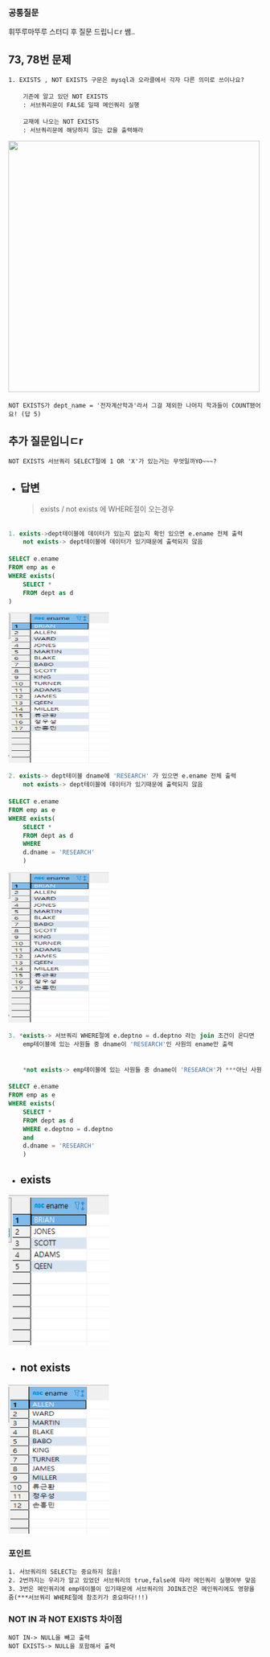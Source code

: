 ### 공통질문

휘뚜루마뚜루 스터디 후 질문 드립니ㄷr 쌤..

## 73, 78번 문제

```
1. EXISTS , NOT EXISTS 구문은 mysql과 오라클에서 각자 다른 의미로 쓰이나요?

    기존에 알고 있던 NOT EXISTS
    : 서브쿼리문이 FALSE 일때 메인쿼리 실행

    교재에 나오는 NOT EXISTS
    : 서브쿼리문에 해당하지 않는 값을 출력해라

```

 <img src="https://user-images.githubusercontent.com/96815399/155536990-a21d4358-2afb-440d-9af4-ccadd50d2d1c.png"  width="500" height="500">

    NOT EXISTS가 dept_name = '전자계산학과'라서 그걸 제외한 나머지 학과들이 COUNT됐어요! (답 5)

## 추가 질문입니ㄷr

```
NOT EXISTS 서브쿼리 SELECT절에 1 OR 'X'가 있는거는 무엇일까YO~~~?
```

- ## 답변
  > exists / not exists 에 WHERE절이 오는경우

```sql

1. exists->dept테이블에 데이터가 있는지 없는지 확인 있으면 e.ename 전체 출력
    not exists-> dept테이블에 데이터가 있기때문에 출력되지 않음

SELECT e.ename
FROM emp as e
WHERE exists(
    SELECT *
    FROM dept as d
)
```

 <img src="img/exists1,2번.PNG" width= 200px; height="300" alt="" />

```sql
2. exists-> dept테이블 dname에 'RESEARCH' 가 있으면 e.ename 전체 출력
    not exists-> dept테이블에 데이터가 있기때문에 출력되지 않음

SELECT e.ename
FROM emp as e
WHERE exists(
    SELECT *
    FROM dept as d
    WHERE
    d.dname = 'RESEARCH'
    )
```

 <img src="img/exists1,2번.PNG" width= 200px; height="300" alt="" />

```sql
3. *exists-> 서브쿼리 WHERE절에 e.deptno = d.deptno 라는 join 조건이 온다면
    emp테이블에 있는 사원들 중 dname이 'RESEARCH'인 사원의 ename만 출력


    *not exists-> emp테이블에 있는 사원들 중 dname이 'RESEARCH'가 ***아닌 사원의 ename만 출력 not exists이기 떄문에

SELECT e.ename
FROM emp as e
WHERE exists(
    SELECT *
    FROM dept as d
    WHERE e.deptno = d.deptno
    and
    d.dname = 'RESEARCH'
    )
```

- ## exists

<img src="img/exists3번.PNG" width= 200px; height="300" alt="" />

- ## not exists
<img src="img/not exists3번.PNG" width= 200px; height="300" alt="" />

### 포인트

```
1. 서브쿼리의 SELECT는 중요하지 않음!
2. 2번까지는 우리가 알고 있었던 서브쿼리의 true,false에 따라 메인쿼리 실행여부 맞음
3. 3번은 메인쿼리에 emp테이블이 있기때문에 서브쿼리의 JOIN조건은 메인쿼리에도 영향을 줌(***서브쿼리 WHERE절에 참조키가 중요하다!!!)
```

### NOT IN 과 NOT EXISTS 차이점

```
NOT IN-> NULL을 빼고 출력
NOT EXISTS-> NULL을 포함해서 출력
```

